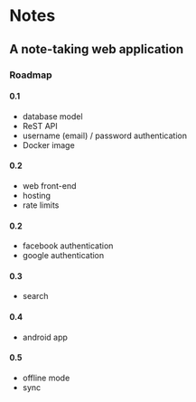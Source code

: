 Notes
=====

A note-taking web application
-----------------------------

### Roadmap

#### 0.1
* database model
* ReST API
* username (email) / password authentication
* Docker image

#### 0.2
* web front-end
* hosting
* rate limits

#### 0.2
* facebook authentication
* google authentication

#### 0.3
* search

#### 0.4
* android app

#### 0.5
* offline mode
* sync
